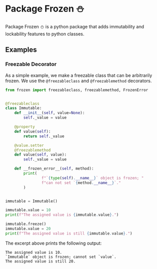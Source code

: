 # Package Frozen :snowman:

Package Frozen :snowman: is a python package that adds 
immutability and lockability features to python classes.

## Examples
### Freezable Decorator
As a simple example, we make a freezable class that can be arbitrarily frozen. 
We use the `@freezableclass` and `@freezablemethod` decorators.

```python
from frozen import freezableclass, freezablemethod, FrozenError


@freezableclass
class Immutable:
    def __init__(self, value=None):
        self._value = value

    @property
    def value(self):
        return self._value

    @value.setter
    @freezablemethod
    def value(self, value):
        self._value = value

    def __frozen_error__(self, method):
        print(
                f"`{type(self).__name__}` object is frozen; "
                f"can not set `{method.__name__}`."
        )


immutable = Immutable()

immutable.value = 10
print(f"The assigned value is {immutable.value}.")

immutable.freeze()
immutable.value = 20
print(f"The assigned value is still {immutable.value}.")
``` 

The excerpt above prints the following output:

```pycon
The assigned value is 10.
`Immutable` object is frozen; cannot set `value`.
The assigned value is still 20.
```
